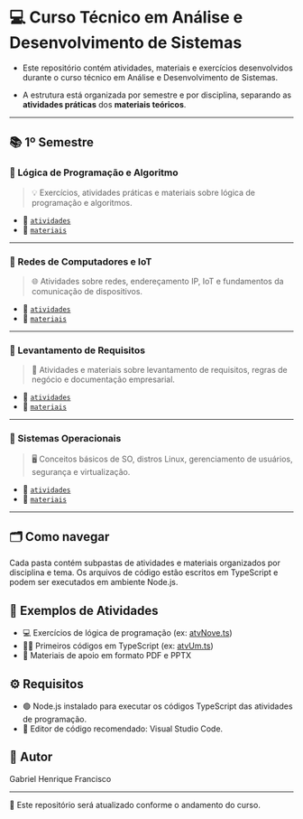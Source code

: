 # 💻 Curso Técnico em Análise e Desenvolvimento de Sistemas

* Este repositório contém atividades, materiais e exercícios desenvolvidos durante o curso técnico em Análise e Desenvolvimento de Sistemas.

* A estrutura está organizada por semestre e por disciplina, separando as **atividades práticas** dos **materiais teóricos**.

---

## 📚 1º Semestre

### 🔹 Lógica de Programação e Algoritmo
> 💡 Exercícios, atividades práticas e materiais sobre lógica de programação e algoritmos.

- 📂 [`atividades`](./1º-Semestre/Logica-de-Programacao-e-Algoritmo/atividades/)
- 📂 [`materiais`](./1º-Semestre/Logica-de-Programacao-e-Algoritmo/materiais/)

---

### 🔹 Redes de Computadores e IoT
> 🌐 Atividades sobre redes, endereçamento IP, IoT e fundamentos da comunicação de dispositivos.

- 📂 [`atividades`](./1º-Semestre/Redes-de-Computadores-IoT/atividades/)
- 📂 [`materiais`](./1º-Semestre/Redes-de-Computadores-IoT/materiais/)

---

### 🔹 Levantamento de Requisitos
> 📝 Atividades e materiais sobre levantamento de requisitos, regras de negócio e documentação empresarial.

- 📂 [`atividades`](./1º-Semestre/Levantamento-de-Requisitos/atividades/)
- 📂 [`materiais`](./1º-Semestre/Levantamento-de-Requisitos/materiais/)

---

### 🔹 Sistemas Operacionais
> 🖥️ Conceitos básicos de SO, distros Linux, gerenciamento de usuários, segurança e virtualização.

- 📂 [`atividades`](./1º-Semestre/Sistemas-Operacionais/atividades/)
- 📂 [`materiais`](./1º-Semestre/Sistemas-Operacionais/materiais/)

---

## 🗂️ Como navegar

Cada pasta contém subpastas de atividades e materiais organizados por disciplina e tema. Os arquivos de código estão escritos em TypeScript e podem ser executados em ambiente Node.js.

## 📝 Exemplos de Atividades

- 💻 Exercícios de lógica de programação (ex: [atvNove.ts](1º-Semestre/Logica-de-Programacao-e-Algoritmo/atividades/ATV04-Lista-de-Exercicios/atvNove.ts))
- 🧑‍💻 Primeiros códigos em TypeScript (ex: [atvUm.ts](1º-Semestre/Logica-de-Programacao-e-Algoritmo/atividades/ATV02-Pratica-1º-Codigo/atvUm.ts))
- 📄 Materiais de apoio em formato PDF e PPTX

## ⚙️ Requisitos

- 🟢 Node.js instalado para executar os códigos TypeScript das atividades de programação.
- 📝 Editor de código recomendado: Visual Studio Code.

## 👤 Autor

Gabriel Henrique Francisco

---

🚀 Este repositório será atualizado conforme o andamento do curso.